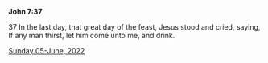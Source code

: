 **John 7:37**

37 In the last day, that great day of the feast, Jesus stood and cried, saying, If any man thirst, let him come unto me, and drink.

[Sunday 05-June, 2022](https://t.me/s/daily_scripture)
